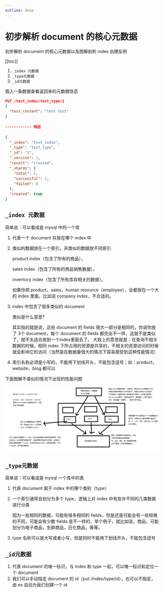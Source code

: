 ```yaml
---
outline: deep
---
```

# 初步解析 document 的核心元数据

初步解析 document 的核心元数据以及图解剖析 index 创建反例

[[toc]]

1. `_index 元数据`
2. `_type元数据`
3. `_id元数据`

插入一条数据查看返回来的元数据信息

```json
PUT /test_index/test_type/1
{
  "test_content": "test test"
}

------------ 响应

{
  "_index": "test_index",
  "_type": "test_type",
  "_id": "1",
  "_version": 1,
  "result": "created",
  "_shards": {
    "total": 2,
    "successful": 2,
    "failed": 0
  },
  "created": true
}
```

## `_index 元数据`

简单说：可以看成是 mysql 中的一个库

1. 代表一个 document 存放在哪个 index 中
2. 类似的数据放在一个索引，非类似的数据放不同索引

    product index（包含了所有的商品），

    sales index（包含了所有的商品销售数据），

    inventory index（包含了所有库存相关的数据）。

    如果你把 product，sales，human resource（employee），全都放在一个大的 index 里面，比如说 company index，不合适的。
3. index 中包含了很多类似的 document

    类似是什么意思?

    其实指的就是说，这些 document 的 fields 很大一部分是相同的，你说你放了 3个 document，每个 document 的 fields 都完全不一样，这就不是类似了，就不太适合放到一个index里面去了。
    大致上的意思就是：在查询不相关数据的时候，相同 index 下所占用的资源是共享的，不相关的资源访问的时候就会影响它的访问（当然是在数据量很大的情况下容易感受到这种性能情况）  
4. 索引名称必须是小写的，不能用下划线开头，不能包含逗号；如：product，website，blog 都可以

下面图解不类似的情况下出现的性能问题

![](./assets/markdown-img-paste-20190101155232556.png)

## `_type元数据`

简单说：可以看成是 mysql 一个库中的表

1. 代表 document 属于 index 中的哪个类别（type）
2. 一个索引通常会划分为多个 type，逻辑上对 index 中有些许不同的几类数据进行分类

    因为一批相同的数据，可能有很多相同的 fields，但是还是可能会有一些轻微的不同，可能会有少数 fields 是不一样的，举个例子，就比如说，商品，可能划分为电子商品，生鲜商品，日化商品，等等。
3. type 名称可以是大写或者小写，但是同时不能用下划线开头，不能包含逗号

## `_id元数据`

1. 代表 document 的唯一标识，与 index 和 type 一起，可以唯一标识和定位一个 document
2. 我们可以手动指定 document 的 id（put /index/type/id），也可以不指定，由 es 自动为我们创建一个 id
